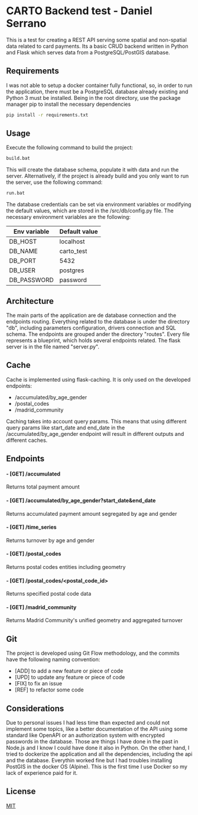 # CARTO Backend test - Daniel Serrano

This is a test for creating a REST API serving some spatial and non-spatial data related to card payments. Its a basic CRUD backend written in Python and Flask which serves data from a PostgreSQL/PostGIS database.

## Requirements
I was not able to setup a docker container fully functional, so, in order to run the application, there must be a PostgreSQL database already existing and Python 3 must be installed. Being in the root directory, use the package manager pip to install the necessary dependencies
```bash
pip install -r requirements.txt
```

## Usage
Execute the following command to build the project:
```bash
build.bat
```
This will create the database schema, populate it with data and run the server. Alternatively, if the project is already build and you only want to run the server, use the following command:
```bash
run.bat
```
The database credentials can be set via environment variables or modifying the default values, which are stored in the /src/db/config.py file. The necessary environment variables are the following:

Env variable  | Default value
------------- | -------------
DB_HOST       | localhost
DB_NAME       | carto_test
DB_PORT       | 5432
DB_USER       | postgres
DB_PASSWORD   | password

## Architecture
The main parts of the application are de database connection and the endpoints routing. Everything related to the database is under the directory "db", including parameters configuration, drivers connection and SQL schema. The endpoints are grouped ander the directory "routes". Every file represents a blueprint, which holds several endpoints related. The flask server is in the file named "server.py". 


## Cache
Cache is implemented using flask-caching. It is only used on the developed endpoints: 
- /accumulated/by_age_gender
- /postal_codes
- /madrid_community

Caching takes into account query params. This means that using different query params like start_date and end_date in the /accumulated/by_age_gender endpoint will result in different outputs and different caches.

## Endpoints
#### - [GET] /accumulated
Returns total payment amount 

#### - [GET] /accumulated/by_age_gender?start_date&end_date
Returns accumulated payment amount segregated by age and gender

#### - [GET] /time_series
Returns turnover by age and gender

#### - [GET] /postal_codes
Returns postal codes entities including geometry

#### - [GET] /postal_codes/<postal_code_id>
Returns specified postal code data

#### - [GET] /madrid_community
Returns Madrid Community's unified geometry and aggregated turnover

## Git
The project is developed using Git Flow methodology, and the commits have the following naming convention:

- [ADD] to add a new feature or piece of code
- [UPD] to update any feature or piece of code
- [FIX] to fix an issue
- [REF] to refactor some code

## Considerations
Due to personal issues I had less time than expected and could not implement some topics, like a better documentation of the API using some standard like OpenAPI or an authorization system with encrypted passwords in the database. Those are things I have done in the past in Node.js and I know I could have done it also in Python. On the other hand, I tried to dockerize the application and all the dependencies, including the api and the database. Everythin worked fine but I had troubles installing PostGIS in the docker OS (Alpine). This is the first time I use Docker so my lack of experience  paid for it.


## License
[MIT](https://choosealicense.com/licenses/mit/)
